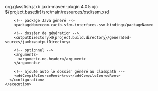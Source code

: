 <!-- Génération du modèle Jakarta (DealEvent, ObjectFactory, …) depuis ssm.xsd -->
<plugin>
  <groupId>org.glassfish.jaxb</groupId>
  <artifactId>jaxb-maven-plugin</artifactId>
  <version>4.0.5</version>
  <executions>
    <execution>
      <goals>
        <goal>xjc</goal>
      </goals>
      <configuration>
        <!-- ton XSD -->
        <sources>
          <source>${project.basedir}/src/main/resources/xsd/ssm.xsd</source>
        </sources>

        <!-- package Java généré -->
        <packageName>com.cacib.sfcm.interfaces.ssm.binding</packageName>

        <!-- dossier de génération -->
        <outputDirectory>${project.build.directory}/generated-sources/jaxb</outputDirectory>

        <!-- optionnel -->
        <arguments>
          <argument>-no-header</argument>
        </arguments>

        <!-- ajoute auto le dossier généré au classpath -->
        <addCompileSourceRoot>true</addCompileSourceRoot>
      </configuration>
    </execution>
  </executions>
</plugin>
